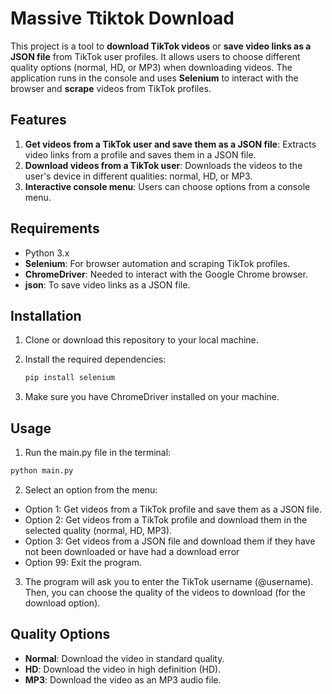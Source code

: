 # Massive Ttiktok Download

This project is a tool to **download TikTok videos** or **save video links as a JSON file** from TikTok user profiles. It allows users to choose different quality options (normal, HD, or MP3) when downloading videos. The application runs in the console and uses **Selenium** to interact with the browser and **scrape** videos from TikTok profiles.

## Features

1. **Get videos from a TikTok user and save them as a JSON file**: Extracts video links from a profile and saves them in a JSON file.
2. **Download videos from a TikTok user**: Downloads the videos to the user's device in different qualities: normal, HD, or MP3.
3. **Interactive console menu**: Users can choose options from a console menu.

## Requirements

- Python 3.x
- **Selenium**: For browser automation and scraping TikTok profiles.
- **ChromeDriver**: Needed to interact with the Google Chrome browser.
- **json**: To save video links as a JSON file.

## Installation

1. Clone or download this repository to your local machine.
2. Install the required dependencies:

   ```bash
   pip install selenium
3. Make sure you have ChromeDriver installed on your machine.

## Usage

1. Run the main.py file in the terminal:
```bash
python main.py
```

2. Select an option from the menu:

+ Option 1: Get videos from a TikTok profile and save them as a JSON file.
+ Option 2: Get videos from a TikTok profile and download them in the selected quality (normal, HD, MP3).
+ Option 3: Get videos from a JSON file and download them if they have not been downloaded or have had a download error
+ Option 99: Exit the program.

3. The program will ask you to enter the TikTok username (@username). Then, you can choose the quality of the videos to download (for the download option).

## Quality Options

+ **Normal**: Download the video in standard quality.
+ **HD**: Download the video in high definition (HD).
+ **MP3**: Download the video as an MP3 audio file.